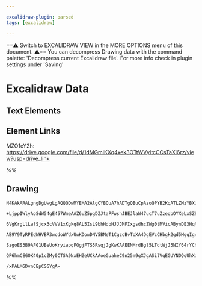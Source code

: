 ```yaml
---

excalidraw-plugin: parsed
tags: [excalidraw]

---
```

==⚠  Switch to EXCALIDRAW VIEW in the MORE OPTIONS menu of this document. ⚠== You can decompress Drawing data with the command palette: 'Decompress current Excalidraw file'. For more info check in plugin settings under 'Saving'



# Excalidraw Data

## Text Elements
## Element Links
MZO1eY2h: https://drive.google.com/file/d/1dMGmIKXq4xek3OTtWVyltcCCsTaXi6rz/view?usp=drive_link

%%
## Drawing
```compressed-json
N4KAkARALgngDgUwgLgAQQQDwMYEMA2AlgCYBOuA7hADTgQBuCpAzoQPYB2KqATLZMzYBXUtiRoIACyhQ4zZAHoFAc0JRJQgEYA6bGwC2CgF7N6hbEcK4OCtptbErHALRY8RMpWdx8Q1TdIEfARcZgRmBShcZQUebQAObQBmGjoghH0EDihmbgBtcDBQMBKIEm4IAFkALQB5AEYEAE0eSVSSyFhECozNBGJiXE1g9tLMbmcAVgAWRIB2Sf5SmAn6

+LjppIWlyAoSdW54gE457WmeAAZ6uZ5pgDZJtaPFwshJBEJlaW47ucT7uZzeqbOYXeLxSZ8V4QazKEZoC47CDMKCkNgAawQAGE2Pg2KQKgBiRokpBIzS4bDo5RooQcYg4vEEiSo6zMOC4QLZUaQABmhHw+AAyrB4ehBB4ecjURiEAB1fZtNBQjrStGYkUwMXI3HlJG0r4ccK5ND1JFsDnYNQrU0XRHQmnCOAASWIJtQeQAukjeeRMq7uBwhIKkYR

6VgKrgLlLafSjcx3cVVV1xKgkq8AL5IsL9bhHdbHJJJMFIxgsdhcZWg0tMVicABynDE3HqRYu03z9QuSVDzAAIukoLm0LyCGFycJ6QBRYKZbLur1IoRwQZD4gtubTC6TO08HetnvQogcdEVaSyeRKMiERjaZRsNhwhC6AwKfnBBTEBT1LFHfSaHh9GmAAVIVlFqHhlAAKQAVWUABHSojAAcRgOUkgANRg2omj7TR4kkOUFDMBAKAAfiEdkAF5r0Y

AB9Y9TyRPEqWHVBR3wcdoWYdxUwKDowDNV5BNeT1CgzcBvToXA4DgEVcCHbgk2gd5MgqIgvigUYGEIUiACFKWpWMGVxfEiV5CzLO07ARC5KBnSHfQRXVbFTOZdBiQQUlrNsrJ7McgyqUdOkTKZCpWQ4dlOT8nzSDshyMgAMQFYVRVTHVJSWCAbLivyEqcmVMQVYgDmVLKcvixznNlTVtQlPVCmy3zsnygAlYRDWNFtyua/yMlqS1rRbO0etylrHM

SzgoES3B9AFG1UBeUoKryiapqFQgjFTS5RsqjJgKwKAAEENMrdBgl5LTdtWjJ5NIY64rYCh3lwdc0CDENGpW8aMinekjse56Qje9BOTRKhrp+/QAfB4D4HS4ztJ4tFBQADR+O44mLc45juJ4ZiLLLkdxfAmm4OYknqbQeDuX56iOPd4gpyZD1KIwH30JToXoAghFTC5tE3VtfnEyG+v0dqQvjd0IERrKaRIDatu4HbGoV4gRQQOBuCWyB1cqNhiA

QP6hmCEGOK40p1cZMy0CTSA9NxEHZeUCkAAoeGuaheC9n25m9gXJgASilVqEGUYNOQqUhXdwD3i29ngE94ZPA5D0Wvt66rMQGqAK3dD78Cy31ZoQMPw1IMNlC51UslNtjUT5pFsCIbW0EbhAkQ4UvuA780hCgY9Uw7jPSjsAArBBsByIVu7gA2jZN4Y2ItzvGspPPGGAh98Br0oUwqMJgmnispRslEDDh7p3uDIujzYVjzbHNfVXwUJjpPred8DW

/xPALM6DvnCEpCSGYgA=
```
%%